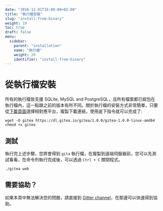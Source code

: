 ```yaml
---
date: "2016-12-01T16:00:00+02:00"
title: "執行檔安裝"
slug: "install-from-binary"
weight: 10
toc: true
draft: false
menu:
  sidebar:
    parent: "installation"
    name: "執行檔"
    weight: 20
    identifier: "install-from-binary"
---
```


# 從執行檔安裝

所有的執行檔皆支援 SQLite, MySQL and PostgreSQL，且所有檔案都已經包在執行檔內，這一點跟之前的版本有所不同。關於執行檔的安裝方式非常簡單，只要從[下載頁面](https://dl.gitea.io/gitea)選擇相對應平台，複製下載連結，使用底下指令就可以完成了:

```
wget -O gitea https://dl.gitea.io/gitea/1.0.0/gitea-1.0.0-linux-amd64
chmod +x gitea
```

## 測試

執行完上述步驟，您將會得到 `gita` 執行檔，在複製到遠端伺服器前，您可以先測試看看，在命令列執行完成後，可以透過 `Ctrl + C` 關閉程式。

```
./gitea web
```

## 需要協助？

如果本頁中無法解決您的問題，請直接到 [Gitter channel](https://gitter.im/go-gitea/gitea/)，在那邊可以快速得到協助。
